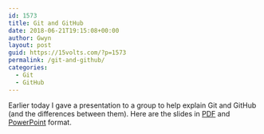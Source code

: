 ```yaml
---
id: 1573
title: Git and GitHub
date: 2018-06-21T19:15:08+00:00
author: Gwyn
layout: post
guid: https://15volts.com/?p=1573
permalink: /git-and-github/
categories:
  - Git
  - GitHub
---
```

Earlier today I gave a presentation to a group to help explain Git and GitHub (and the differences between them). Here are the slides in [PDF](https://15volts.com/wp-content/uploads/2018/06/Git-and-GitHub.pdf) and [PowerPoint](https://15volts.com/wp-content/uploads/2018/06/Git-and-GitHub.pptx) format.